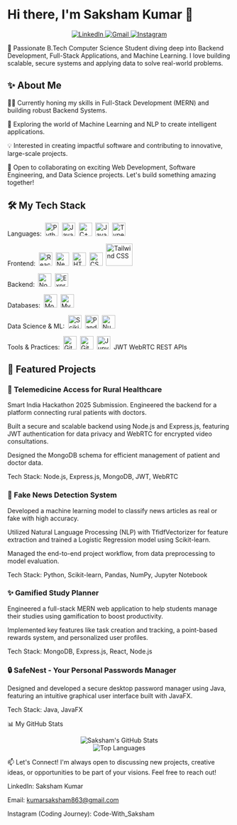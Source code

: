# Hi there, I'm Saksham Kumar 👋
<p align="center">
<a href="https://www.linkedin.com/in/saksham-kumar-863a97308" target="_blank">
<img src="https://img.shields.io/badge/LinkedIn-0077B5?style=for-the-badge&logo=linkedin&logoColor=white" alt="LinkedIn"/>
</a>
<a href="mailto:kumarsaksham863@gmail.com">
<img src="https://img.shields.io/badge/Gmail-D14836?style=for-the-badge&logo=gmail&logoColor=white" alt="Gmail"/>
</a>
<a href="https://www.instagram.com/code_with_saksham28" target="_blank">
<img src="https://img.shields.io/badge/Instagram-E4405F?style=for-the-badge&logo=instagram&logoColor=white" alt="Instagram"/>
</a>
</p>

🚀 Passionate B.Tech Computer Science Student diving deep into Backend Development, Full-Stack Applications, and Machine Learning. I love building scalable, secure systems and applying data to solve real-world problems.

## ✨ About Me
👨‍💻 Currently honing my skills in Full-Stack Development (MERN) and building robust Backend Systems.

🌱 Exploring the world of Machine Learning and NLP to create intelligent applications.

💡 Interested in creating impactful software and contributing to innovative, large-scale projects.

💞️ Open to collaborating on exciting Web Development, Software Engineering, and Data Science projects. Let's build something amazing together!

## 🛠️ My Tech Stack
Languages: 
<img src="https://cdn.jsdelivr.net/gh/devicons/devicon/icons/python/python-original.svg" alt="Python" height="30"/> 
<img src="https://cdn.jsdelivr.net/gh/devicons/devicon/icons/java/java-original.svg" alt="Java" height="30"/> 
<img src="https://cdn.jsdelivr.net/gh/devicons/devicon/icons/cplusplus/cplusplus-original.svg" alt="C++" height="30"/> 
<img src="https://cdn.jsdelivr.net/gh/devicons/devicon/icons/javascript/javascript-original.svg" alt="JavaScript" height="30"/> 
<img src="https://cdn.jsdelivr.net/gh/devicons/devicon/icons/typescript/typescript-original.svg" alt="TypeScript" height="30"/>

Frontend: 
<img src="https://cdn.jsdelivr.net/gh/devicons/devicon/icons/react/react-original.svg" alt="React" height="30"/> 
<img src="https://cdn.jsdelivr.net/gh/devicons/devicon/icons/nextjs/nextjs-original.svg" alt="Next.js" height="30"/> 
<img src="https://cdn.jsdelivr.net/gh/devicons/devicon/icons/html5/html5-original.svg" alt="HTML5" height="30"/> 
<img src="https://cdn.jsdelivr.net/gh/devicons/devicon/icons/css3/css3-original.svg" alt="CSS3" height="30"/> 
<img src="https://cdn.jsdelivr.net/gh/devicons/devicon/icons/tailwindcss/tailwindcss-original-wordmark.svg" alt="Tailwind CSS" height="50" width="60"/>

Backend: 
<img src="https://cdn.jsdelivr.net/gh/devicons/devicon/icons/nodejs/nodejs-original.svg" alt="Node.js" height="30"/> 
<img src="https://cdn.jsdelivr.net/gh/devicons/devicon/icons/express/express-original.svg" alt="Express.js" height="30"/>

Databases: 
<img src="https://cdn.jsdelivr.net/gh/devicons/devicon/icons/mongodb/mongodb-original.svg" alt="MongoDB" height="30"/> 
<img src="https://cdn.jsdelivr.net/gh/devicons/devicon/icons/mysql/mysql-original-wordmark.svg" alt="MySQL" height="30"/>

Data Science & ML: 
<img src="https://www.google.com/search?q=https://cdn.jsdelivr.net/gh/devicons/devicon/icons/scikitlearn/scikitlearn-original.svg" alt="Scikit-learn" height="30"/> 
<img src="https://www.google.com/search?q=https://cdn.jsdelivr.net/gh/devicons/devicon/icons/pandas/pandas-original.svg" alt="Pandas" height="30"/> 
<img src="https://www.google.com/search?q=https://cdn.jsdelivr.net/gh/devicons/devicon/icons/numpy/numpy-original.svg" alt="NumPy" height="30"/>

Tools & Practices: 
<img src="https://cdn.jsdelivr.net/gh/devicons/devicon/icons/git/git-original.svg" alt="Git" height="30"/> 
<img src="https://cdn.jsdelivr.net/gh/devicons/devicon/icons/github/github-original.svg" alt="GitHub" height="30"/> 
<img src="https://www.google.com/search?q=https://cdn.jsdelivr.net/gh/devicons/devicon/icons/jupyter/jupyter-original-wordmark.svg" alt="Jupyter" height="30"/> 
JWT WebRTC REST APIs

## 💼 Featured Projects
### 🏥 Telemedicine Access for Rural Healthcare
Smart India Hackathon 2025 Submission. Engineered the backend for a platform connecting rural patients with doctors.

Built a secure and scalable backend using Node.js and Express.js, featuring JWT authentication for data privacy and WebRTC for encrypted video consultations.

Designed the MongoDB schema for efficient management of patient and doctor data.

Tech Stack: Node.js, Express.js, MongoDB, JWT, WebRTC

### 📰 Fake News Detection System
Developed a machine learning model to classify news articles as real or fake with high accuracy.

Utilized Natural Language Processing (NLP) with TfidfVectorizer for feature extraction and trained a Logistic Regression model using Scikit-learn.

Managed the end-to-end project workflow, from data preprocessing to model evaluation.

Tech Stack: Python, Scikit-learn, Pandas, NumPy, Jupyter Notebook

### ✨ Gamified Study Planner
Engineered a full-stack MERN web application to help students manage their studies using gamification to boost productivity.

Implemented key features like task creation and tracking, a point-based rewards system, and personalized user profiles.

Tech Stack: MongoDB, Express.js, React, Node.js

### 🔒 SafeNest - Your Personal Passwords Manager
Designed and developed a secure desktop password manager using Java, featuring an intuitive graphical user interface built with JavaFX.

Tech Stack: Java, JavaFX

📊 My GitHub Stats
<p align="center">
<img src="https://github-readme-stats.vercel.app/api?username=SakshamKumar28&show_icons=true&theme=radical&rank_icon=github" alt="Saksham's GitHub Stats"/>
<br/>
<img src="https://github-readme-stats.vercel.app/api/top-langs/?username=SakshamKumar28&layout=compact&theme=radical" alt="Top Languages"/>
</p>

📫 Let's Connect!
I'm always open to discussing new projects, creative ideas, or opportunities to be part of your visions. Feel free to reach out!

LinkedIn: Saksham Kumar

Email: kumarsaksham863@gmail.com

Instagram (Coding Journey): Code-With_Saksham

